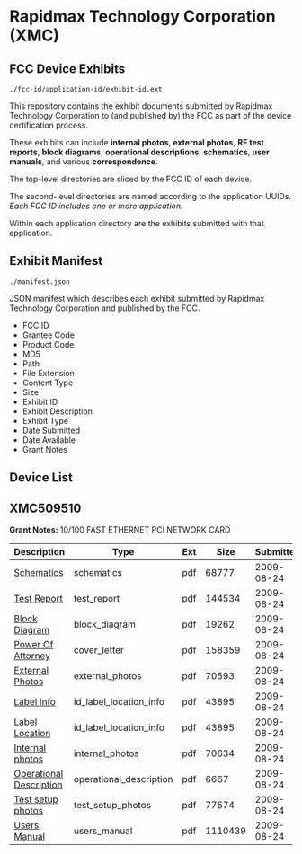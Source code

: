 # Rapidmax Technology Corporation (XMC)
## FCC Device Exhibits

```
./fcc-id/application-id/exhibit-id.ext
```

This repository contains the exhibit documents submitted by Rapidmax Technology Corporation to (and published by) the FCC as part of the device certification process.

These exhibits can include **internal photos**, **external photos**, **RF test reports**, **block diagrams**, **operational descriptions**, **schematics**, **user manuals**, and various **correspondence**.

The top-level directories are sliced by the FCC ID of each device.

The second-level directories are named according to the application UUIDs. *Each FCC ID includes one or more application.*

Within each application directory are the exhibits submitted with that application. 

## Exhibit Manifest

```
./manifest.json
```

JSON manifest which describes each exhibit submitted by Rapidmax Technology Corporation and published by the FCC.

- FCC ID
- Grantee Code
- Product Code
- MD5
- Path
- File Extension
- Content Type
- Size
- Exhibit ID
- Exhibit Description
- Exhibit Type
- Date Submitted
- Date Available
- Grant Notes

## Device List
## XMC509510
**Grant Notes:** 10/100 FAST ETHERNET PCI NETWORK CARD

| Description | Type | Ext | Size | Submitted | Available |
| ----------- | ---- | --- | ---- | --------- | --------- |
| [Schematics](XMC509510/99e2f890464de0126eb955fe30a199d0/1158014.pdf) | schematics | pdf | 68777 | 2009-08-24 | 2009-08-24 |
| [Test Report](XMC509510/99e2f890464de0126eb955fe30a199d0/1158015.pdf) | test_report | pdf | 144534 | 2009-08-24 | 2009-08-24 |
| [Block Diagram](XMC509510/99e2f890464de0126eb955fe30a199d0/1158007.pdf) | block_diagram | pdf | 19262 | 2009-08-24 | 2009-08-24 |
| [Power Of Attorney](XMC509510/99e2f890464de0126eb955fe30a199d0/1158013.pdf) | cover_letter | pdf | 158359 | 2009-08-24 | 2009-08-24 |
| [External Photos](XMC509510/99e2f890464de0126eb955fe30a199d0/1158008.pdf) | external_photos | pdf | 70593 | 2009-08-24 | 2009-08-24 |
| [Label Info](XMC509510/99e2f890464de0126eb955fe30a199d0/1158010.pdf) | id_label_location_info | pdf | 43895 | 2009-08-24 | 2009-08-24 |
| [Label Location](XMC509510/99e2f890464de0126eb955fe30a199d0/1158010.pdf) | id_label_location_info | pdf | 43895 | 2009-08-24 | 2009-08-24 |
| [Internal photos](XMC509510/99e2f890464de0126eb955fe30a199d0/1158009.pdf) | internal_photos | pdf | 70634 | 2009-08-24 | 2009-08-24 |
| [Operational Description](XMC509510/99e2f890464de0126eb955fe30a199d0/1158012.pdf) | operational_description | pdf | 6667 | 2009-08-24 | 2009-08-24 |
| [Test setup photos](XMC509510/99e2f890464de0126eb955fe30a199d0/1158016.pdf) | test_setup_photos | pdf | 77574 | 2009-08-24 | 2009-08-24 |
| [Users Manual](XMC509510/99e2f890464de0126eb955fe30a199d0/1158017.pdf) | users_manual | pdf | 1110439 | 2009-08-24 | 2009-08-24 |

